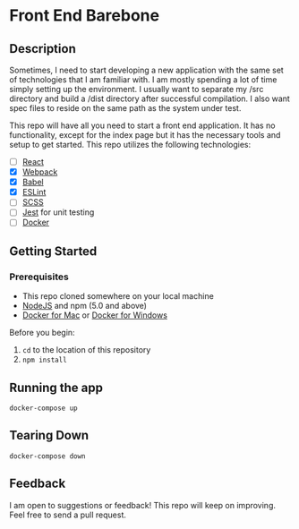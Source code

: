 # Front End Barebone

## Description

Sometimes, I need to start developing a new application with the same set of technologies that I am familiar with. I am mostly spending a lot of time simply setting up the environment. I usually want to separate my /src directory and build a /dist directory after successful compilation. I also want spec files to reside on the same path as the system under test. 

This repo will have all you need to start a front end application. It has no functionality, except for the index page but it has the necessary tools and setup to get started. This repo utilizes the following technologies:

- [ ] [React](https://reactjs.org/)
- [x] [Webpack](https://webpack.js.org/)
- [x] [Babel](https://babeljs.io/)
- [x] [ESLint](https://eslint.org/)
- [ ] [SCSS](http://sass-lang.com/)
- [ ] [Jest](https://facebook.github.io/jest/) for unit testing
- [ ] [Docker](https://www.docker.com/)

## Getting Started

### Prerequisites

- This repo cloned somewhere on your local machine
- [NodeJS](https://nodejs.org/en/) and npm (5.0 and above)
- [Docker for Mac](https://www.docker.com/docker-mac) or [Docker for Windows](https://www.docker.com/docker-windows)

Before you begin:

1. `cd` to the location of this repository
2. `npm install`

## Running the app

`docker-compose up`

## Tearing Down

`docker-compose down`

## Feedback

I am open to suggestions or feedback! This repo will keep on improving. Feel free to send a pull request.
